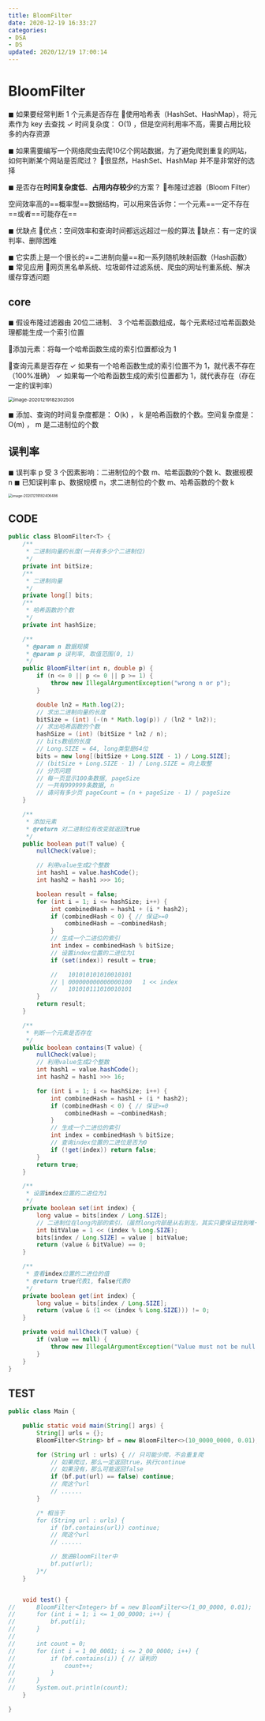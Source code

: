 ```yaml
---
title: BloomFilter
date: 2020-12-19 16:33:27
categories:
- DSA
- DS
updated: 2020/12/19 17:00:14
---
```


# BloomFilter

◼ 如果要经常判断 1 个元素是否存在
使用哈希表（HashSet、HashMap），将元素作为 key 去查找
✓ 时间复杂度： O(1) ，但是空间利用率不高，需要占用比较多的内存资源

◼ 如果需要编写一个网络爬虫去爬10亿个网站数据，为了避免爬到重复的网站，如何判断某个网站是否爬过？
很显然，HashSet、HashMap 并不是非常好的选择

◼ 是否存在**时间复杂度低**、**占用内存较少**的方案？
布隆过滤器（Bloom Filter）

空间效率高的==概率型==数据结构，可以用来告诉你：一个元素==一定不存在==或者==可能存在==

◼ 优缺点
优点：空间效率和查询时间都远远超过一般的算法
缺点：有一定的误判率、删除困难

◼ 它实质上是一个很长的==二进制向量==和一系列随机映射函数（Hash函数）
◼ 常见应用
网页黑名单系统、垃圾邮件过滤系统、爬虫的网址判重系统、解决缓存穿透问题

## core

◼ 假设布隆过滤器由 20位二进制、 3 个哈希函数组成，每个元素经过哈希函数处理都能生成一个索引位置

添加元素：将每一个哈希函数生成的索引位置都设为 1

查询元素是否存在
✓ 如果有一个哈希函数生成的索引位置不为 1，就代表不存在（100%准确）
✓ 如果每一个哈希函数生成的索引位置都为 1，就代表存在（存在一定的误判率）

<img src="https://gitee.com/gaoyi-ai/image-bed/raw/master/images/image-20201219182302505.png" alt="image-20201219182302505" style="zoom:67%;" />

◼ 添加、查询的时间复杂度都是： O(k) ， k 是哈希函数的个数。空间复杂度是： O(m) ， m 是二进制位的个数

## 误判率

◼ 误判率 p 受 3 个因素影响：二进制位的个数 m、哈希函数的个数 k、数据规模 n
◼ 已知误判率 p、数据规模 n，求二进制位的个数 m、哈希函数的个数 k

<img src="https://gitee.com/gaoyi-ai/image-bed/raw/master/images/image-20201219182406486.png" alt="image-20201219182406486" style="zoom:50%;" />

## CODE

```java
public class BloomFilter<T> {
    /**
     * 二进制向量的长度(一共有多少个二进制位)
     */
    private int bitSize;
    /**
     * 二进制向量
     */
    private long[] bits;
    /**
     * 哈希函数的个数
     */
    private int hashSize;

    /**
     * @param n 数据规模
     * @param p 误判率, 取值范围(0, 1)
     */
    public BloomFilter(int n, double p) {
        if (n <= 0 || p <= 0 || p >= 1) {
            throw new IllegalArgumentException("wrong n or p");
        }

        double ln2 = Math.log(2);
        // 求出二进制向量的长度
        bitSize = (int) (-(n * Math.log(p)) / (ln2 * ln2));
        // 求出哈希函数的个数
        hashSize = (int) (bitSize * ln2 / n);
        // bits数组的长度
        // Long.SIZE = 64, long类型是64位
        bits = new long[(bitSize + Long.SIZE - 1) / Long.SIZE];
        // (bitSize + Long.SIZE - 1) / Long.SIZE = 向上取整
        // 分页问题
        // 每一页显示100条数据, pageSize
        // 一共有999999条数据, n
        // 请问有多少页 pageCount = (n + pageSize - 1) / pageSize
    }

    /**
     * 添加元素
     * @return 对二进制位有改变就返回true
     */
    public boolean put(T value) {
        nullCheck(value);

        // 利用value生成2个整数
        int hash1 = value.hashCode();
        int hash2 = hash1 >>> 16;

        boolean result = false;
        for (int i = 1; i <= hashSize; i++) {
            int combinedHash = hash1 + (i * hash2);
            if (combinedHash < 0) { // 保证>=0
                combinedHash = ~combinedHash;
            }
            // 生成一个二进位的索引
            int index = combinedHash % bitSize;
            // 设置index位置的二进位为1
            if (set(index)) result = true;

            //   101010101010010101
            // | 000000000000000100   1 << index
            //   101010111010010101
        }
        return result;
    }

    /**
     * 判断一个元素是否存在
     */
    public boolean contains(T value) {
        nullCheck(value);
        // 利用value生成2个整数
        int hash1 = value.hashCode();
        int hash2 = hash1 >>> 16;

        for (int i = 1; i <= hashSize; i++) {
            int combinedHash = hash1 + (i * hash2);
            if (combinedHash < 0) { // 保证>=0
                combinedHash = ~combinedHash;
            }
            // 生成一个二进位的索引
            int index = combinedHash % bitSize;
            // 查询index位置的二进位是否为0
            if (!get(index)) return false;
        }
        return true;
    }

    /**
     * 设置index位置的二进位为1
     */
    private boolean set(int index) {
        long value = bits[index / Long.SIZE];
        // 二进制位在long内部的索引，（虽然long内部是从右到左，其实只要保证找到唯一位置就ok）
        int bitValue = 1 << (index % Long.SIZE);
        bits[index / Long.SIZE] = value | bitValue;
        return (value & bitValue) == 0;
    }

    /**
     * 查看index位置的二进位的值
     * @return true代表1, false代表0
     */
    private boolean get(int index) {
        long value = bits[index / Long.SIZE];
        return (value & (1 << (index % Long.SIZE))) != 0;
    }

    private void nullCheck(T value) {
        if (value == null) {
            throw new IllegalArgumentException("Value must not be null.");
        }
    }
}
```

## TEST

```java
public class Main {

    public static void main(String[] args) {
        String[] urls = {};
        BloomFilter<String> bf = new BloomFilter<>(10_0000_0000, 0.01);

        for (String url : urls) { // 只可能少爬，不会重复爬
            // 如果爬过，那么一定返回true，执行continue
            // 如果没有，那么可能返回false
            if (bf.put(url) == false) continue;
            // 爬这个url
            // ......
        }

        /* 相当于
		for (String url : urls) {
			if (bf.contains(url)) continue;
			// 爬这个url
			// ......

			// 放进BloomFilter中
			bf.put(url);
		}*/
    }


    void test() {
//		BloomFilter<Integer> bf = new BloomFilter<>(1_00_0000, 0.01);
//		for (int i = 1; i <= 1_00_0000; i++) {
//			bf.put(i);
//		}
//		
//		int count = 0;
//		for (int i = 1_00_0001; i <= 2_00_0000; i++) {
//			if (bf.contains(i)) { // 误判的
//				count++;
//			}
//		}
//		System.out.println(count);
    }

}
```

